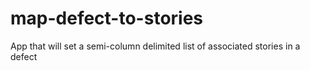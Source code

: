 # map-defect-to-stories
App that will set a semi-column delimited list of associated stories in a defect
